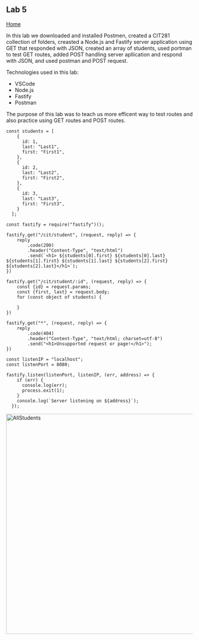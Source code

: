 ## Lab 5

[Home](https://liv-edi.github.io/cit281/)

In this lab we downloaded and installed Postmen, created a CIT281 collection of folders, creasted a Node.js and Fastify server application using GET that responded with JSON, created an array of students, used portman to test GET routes, added POST handling server apllication and respond with JSON, and used postman and POST request.

Technologies used in this lab:
- VSCode
- Node.js
- Fastify
- Postman

The purpose of this lab was to teach us more efficent way to test routes and also practice using GET routes and POST routes.

```
const students = [
    {
      id: 1,
      last: "Last1",
      first: "First1",
    },
    {
      id: 2,
      last: "Last2",
      first: "First2",
    },
    {
      id: 3,
      last: "Last3",
      first: "First3",
    }
  ];

const fastify = require("fastify")();

fastify.get("/cit/student", (request, reply) => {
    reply
        .code(200)
        .header("Content-Type", "text/html")
        .send(`<h1> ${students[0].first} ${students[0].last} ${students[1].first} ${students[1].last} ${students[2].first} ${students[2].last}</h1>`);
})

fastify.get("/cit/student/:id", (request, reply) => {
    const {id} = request.params;
    const {first, last} = request.body;
    for (const object of students) {

    }
})

fastify.get("*", (request, reply) => {
    reply
        .code(404)
        .header("Content-Type", "text/html; charset=utf-8")
        .send("<h1>Unsupported request or page!</h1>");
})

const listenIP = "localhost";
const listenPort = 8080;

fastify.listen(listenPort, listenIP, (err, address) => {
    if (err) {
      console.log(err);
      process.exit(1);
    }
    console.log(`Server listening on ${address}`);
  });
```
<img width="594" alt="AllStudents" src="https://user-images.githubusercontent.com/105889862/172033463-4e091197-fa34-461e-b431-a8187981181d.png">

